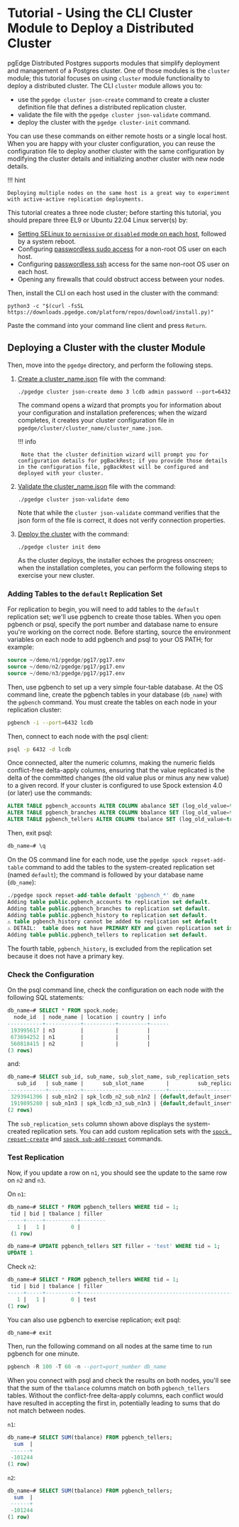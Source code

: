 # Tutorial - Using the CLI Cluster Module to Deploy a Distributed Cluster

pgEdge Distributed Postgres supports modules that simplify deployment and management of a Postgres cluster.  One of those modules is the `cluster` module; this tutorial focuses on using `cluster` module functionality to deploy a distributed cluster.  The CLI `cluster` module allows you to:

* use the `pgedge cluster json-create` command to create a cluster definition file that defines a distributed replication cluster.
* validate the file with the `pgedge cluster json-validate` command.
* deploy the cluster with the `pgedge cluster-init` command. 
  
You can use these commands on either remote hosts or a single local host.  When you are happy with your cluster configuration, you can reuse the configuration file to deploy another cluster with the same configuration by modifying the cluster details and initializing another cluster with new node details.

!!! hint

    Deploying multiple nodes on the same host is a great way to experiment with active-active replication deployments.

This tutorial creates a three node cluster; before starting this tutorial, you should prepare three EL9 or Ubuntu 22.04 Linux server(s) by:

* [Setting SELinux to `permissive` or `disabled` mode on each host](https://access.redhat.com/documentation/en-us/red_hat_enterprise_linux/8/html/using_selinux/changing-selinux-states-and-modes_using-selinux), followed by a system reboot.
* Configuring [passwordless sudo access](../prerequisites/index.md#configuring-passwordless-sudo) for a non-root OS user on each host.
* Configuring [passwordless ssh](../prerequisites/index.md#configuring-passwordless-ssh) access for the same non-root OS user on each host.
* Opening any firewalls that could obstruct access between your nodes.

Then, install the CLI on each host used in the cluster with the command:

`python3 -c "$(curl -fsSL https://downloads.pgedge.com/platform/repos/download/install.py)"`

Paste the command into your command line client and press `Return`.

## Deploying a Cluster with the cluster Module

Then, move into the `pgedge` directory, and perform the following steps.

1. [Create a cluster_name.json](../installing_pgedge/json.md#creating-a-cluster-configuration-file) file with the command:

    `./pgedge cluster json-create demo 3 lcdb admin password --port=6432`
  
    The command opens a wizard that prompts you for information about your configuration and installation preferences; when the wizard completes, it creates your cluster configuration file in `pgedge/cluster/cluster_name/cluster_name.json`.

    !!! info

        Note that the cluster definition wizard will prompt you for configuration details for pgBackRest; if you provide those details in the configuration file, pgBackRest will be configured and deployed with your cluster.

2. [Validate the cluster_name.json](../installing_pgedge/json.md#validating-a-cluster-configuration-file) file with the command:
   
    `./pgedge cluster json-validate demo`

    Note that while the `cluster json-validate` command verifies that the json form of the file is correct, it does not verify connection properties.

3. [Deploy the cluster](../installing_pgedge/json.md#using-the-cluster-module-to-deploy-a-cluster) with the command:
   
    `./pgedge cluster init demo`

    As the cluster deploys, the installer echoes the progress onscreen; when the installation completes, you can perform the following steps to exercise your new cluster.

### Adding Tables to the `default` Replication Set

For replication to begin, you will need to add tables to the `default` replication set; we'll use pgbench to create those tables. When you open pgbench or psql, specify the port number and database name to ensure you're working on the correct node. Before starting, source the environment variables on each node to add pgbench and psql to your OS PATH; for example:

```sql
source ~/demo/n1/pgedge/pg17/pg17.env
source ~/demo/n2/pgedge/pg17/pg17.env
source ~/demo/n3/pgedge/pg17/pg17.env
```

Then, use pgbench to set up a very simple four-table database. At the OS command line, create the pgbench tables in your database (`db_name`) with the `pgbench` command. You must create the tables on each node in your replication cluster:

```sh
pgbench -i --port=6432 lcdb
```

Then, connect to each node with the psql client:

```sh
psql -p 6432 -d lcdb
```

Once connected, alter the numeric columns, making the numeric fields conflict-free delta-apply columns, ensuring that the value replicated is the delta of the committed changes (the old value plus or minus any new value) to a given record.  If your cluster is configured to use Spock extension 4.0 (or later) use the commands:

```sql
ALTER TABLE pgbench_accounts ALTER COLUMN abalance SET (log_old_value=true, delta_apply_function=spock.delta_apply);
ALTER TABLE pgbench_branches ALTER COLUMN bbalance SET (log_old_value=true, delta_apply_function=spock.delta_apply);
ALTER TABLE pgbench_tellers ALTER COLUMN tbalance SET (log_old_value=true, delta_apply_function=spock.delta_apply);
```

Then, exit psql:

```sql
db_name=# \q
```
 
On the OS command line for each node, use the `pgedge spock repset-add-table` command to add the tables to the system-created replication set (named `default`); the command is followed by your database name (`db_name`):

```sql
./pgedge spock repset-add-table default 'pgbench_*' db_name
Adding table public.pgbench_accounts to replication set default.
Adding table public.pgbench_branches to replication set default.
Adding table public.pgbench_history to replication set default.
⚠ table pgbench_history cannot be added to replication set default
⚠ DETAIL:  table does not have PRIMARY KEY and given replication set is configured to replicate UPDATEs and/or DELETEs
Adding table public.pgbench_tellers to replication set default.
```

 The fourth table, `pgbench_history`, is excluded from the replication set because it does not have a primary key.

### Check the Configuration

On the psql command line, check the configuration on each node with the following SQL statements:

```sql
db_name=# SELECT * FROM spock.node;
  node_id  | node_name | location | country | info 
-----------+-----------+----------+---------+------
 193995617 | n3        |          |         | 
 673694252 | n1        |          |         | 
 560818415 | n2        |          |         | 
(3 rows)

```
and:

```sql
db_name=# SELECT sub_id, sub_name, sub_slot_name, sub_replication_sets  FROM spock.subscription;
   sub_id   | sub_name |      sub_slot_name       |         sub_replication_sets          
------------+----------+--------------------------+---------------------------------------
 3293941396 | sub_n1n2 | spk_lcdb_n2_sub_n1n2 | {default,default_insert_only,ddl_sql}
 1919895280 | sub_n1n3 | spk_lcdb_n3_sub_n1n3 | {default,default_insert_only,ddl_sql}
(2 rows)
```

The `sub_replication_sets` column shown above displays the system-created replication sets. You can add custom replication sets with the [`spock repset-create`](../pgedge_commands/spock.md) and [`spock sub-add-repset`](../pgedge_commands/spock.md) commands.

### Test Replication

Now, if you update a row on `n1`, you should see the update to the same row on `n2` and `n3`.

On `n1`:

```sql
db_name=# SELECT * FROM pgbench_tellers WHERE tid = 1;
 tid | bid | tbalance | filler
-----+-----+----------+--------
   1 |   1 |    	0 |
 (1 row)
```

```sql
db_name=# UPDATE pgbench_tellers SET filler = 'test' WHERE tid = 1;
UPDATE 1
```

Check `n2`:

```sql
db_name=# SELECT * FROM pgbench_tellers WHERE tid = 1;
 tid | bid | tbalance | filler  	 
-----+-----+----------+--------------------------------------------------
   1 |   1 |    	0 | test                               
(1 row)
```

You can also use pgbench to exercise replication; exit psql:

```sql
db_name=# exit
```

Then, run the following command on all nodes at the same time to run pgbench for one minute. 

```sql
pgbench -R 100 -T 60 -n --port=port_number db_name
```

When you connect with psql and check the results on both nodes, you'll see that the sum of the `tbalance` columns match on both `pgbench_tellers` tables. Without the conflict-free delta-apply columns, each conflict would have resulted in accepting the first in, potentially leading to sums that do not match between nodes.
 
`n1`:

```sql
db_name=# SELECT SUM(tbalance) FROM pgbench_tellers;
  sum  |
 ------+
 -101244
(1 row)
```

`n2`:

```sql
db_name=# SELECT SUM(tbalance) FROM pgbench_tellers;
  sum  |
 ------+
 -101244
(1 row)
```
